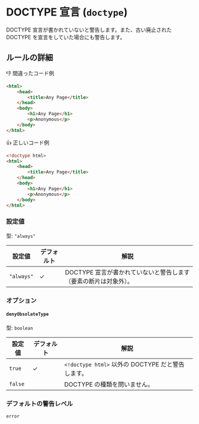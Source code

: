 # DOCTYPE 宣言 (`doctype`)

DOCTYPE 宣言が書かれていないと警告します。また、古い廃止された DOCTYPE を宣言をしていた場合にも警告します。

## ルールの詳細

👎 間違ったコード例

<!-- prettier-ignore-start -->
```html
<html>
	<head>
		<title>Any Page</title>
	</head>
	<body>
		<h1>Any Page</h1>
		<p>Anonymous</p>
	</body>
</html>
```
<!-- prettier-ignore-end -->

👍 正しいコード例

<!-- prettier-ignore-start -->
```html
<!doctype html>
<html>
	<head>
		<title>Any Page</title>
	</head>
	<body>
		<h1>Any Page</h1>
		<p>Anonymous</p>
	</body>
</html>
```
<!-- prettier-ignore-end -->

### 設定値

型: `"always"`

| 設定値     | デフォルト | 解説                                                             |
| ---------- | ---------- | ---------------------------------------------------------------- |
| `"always"` | ✓          | DOCTYPE 宣言が書かれていないと警告します（要素の断片は対象外）。 |

### オプション

#### `denyObsolateType`

型: `boolean`

| 設定値  | デフォルト | 解説                                              |
| ------- | ---------- | ------------------------------------------------- |
| `true`  | ✓          | `<!doctype html>` 以外の DOCTYPE だと警告します。 |
| `false` |            | DOCTYPE の種類を問いません。                      |

### デフォルトの警告レベル

`error`
